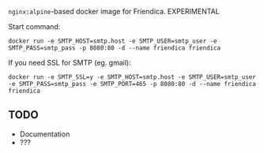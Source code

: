 `nginx:alpine`-based docker image for Friendica. EXPERIMENTAL

Start command:

    docker run -e SMTP_HOST=smtp.host -e SMTP_USER=smtp_user -e SMTP_PASS=smtp_pass -p 8080:80 -d --name friendica friendica

If you need SSL for SMTP (eg. gmail):

    docker run -e SMTP_SSL=y -e SMTP_HOST=smtp.host -e SMTP_USER=smtp_user -e SMTP_PASS=smtp_pass -e SMTP_PORT=465 -p 8080:80 -d --name friendica friendica

## TODO

* Documentation
* ???
